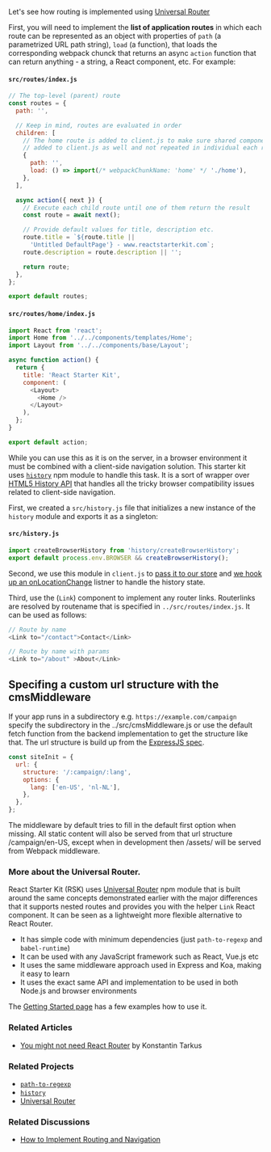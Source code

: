 Let's see how routing is implemented using [Universal Router](https://github.com/kriasoft/universal-router)

First, you will need to implement the **list of application routes** in which each route can be
represented as an object with properties of `path` (a parametrized URL path string), `load`
(a function), that loads the corresponding webpack chunck that returns an async `action` function
that can return anything - a string, a React component, etc. For example:

#### `src/routes/index.js`

```js static
// The top-level (parent) route
const routes = {
  path: '',

  // Keep in mind, routes are evaluated in order
  children: [
    // The home route is added to client.js to make sure shared components are
    // added to client.js as well and not repeated in individual each route chunk.
    {
      path: '',
      load: () => import(/* webpackChunkName: 'home' */ './home'),
    },
  ],

  async action({ next }) {
    // Execute each child route until one of them return the result
    const route = await next();

    // Provide default values for title, description etc.
    route.title = `${route.title ||
      'Untitled DefaultPage'} - www.reactstarterkit.com`;
    route.description = route.description || '';

    return route;
  },
};

export default routes;
```

#### `src/routes/home/index.js`

```js static
import React from 'react';
import Home from '../../components/templates/Home';
import Layout from '../../components/base/Layout';

async function action() {
  return {
    title: 'React Starter Kit',
    component: (
      <Layout>
        <Home />
      </Layout>
    ),
  };
}

export default action;
```

While you can use this as it is on the server, in a browser environment it must be combined with a
client-side navigation solution. This starter kit uses [`history`](https://github.com/ReactTraining/history)
npm module to handle this task. It is a sort of wrapper over
[HTML5 History API](https://developer.mozilla.org/docs/Web/API/History_API) that
handles all the tricky browser compatibility issues related to client-side navigation.

First, we created a `src/history.js` file that initializes a new instance of the `history` module
and exports it as a singleton:

#### `src/history.js`

```js static
import createBrowserHistory from 'history/createBrowserHistory';
export default process.env.BROWSER && createBrowserHistory();
```

Second, we use this module in `client.js` to [pass it to our store](../src/client.js#L41) and
[we hook up an onLocationChange](../src/client.js#L156) listner to handle the history state.

Third, use the (`Link`) component to implement any router links. Routerlinks are resolved by
routename that is specified in `../src/routes/index.js`. It can be used as follows:

```js static
// Route by name
<Link to="/contact">Contact</Link>

// Route by name with params
<Link to="/about" >About</Link>
```

## Specifing a custom url structure with the cmsMiddleware

If your app runs in a subdirectory e.g. `https://example.com/campaign` specify the subdirectory
in the ../src/cmsMiddleware.js or use the default fetch function from the backend implementation to get the
structure like that. The url structure is build up from the [ExpressJS spec](http://expressjs.com/en/api.html).

```js static
const siteInit = {
  url: {
    structure: '/:campaign/:lang',
    options: {
      lang: ['en-US', 'nl-NL'],
    },
  },
};
```

The middleware by default tries to fill in the default first option when missing.
All static content will also be served from that url structure /campaign/en-US,
except when in development then /assets/ will be served from Webpack middleware.

### More about the Universal Router.

React Starter Kit (RSK) uses [Universal Router](https://github.com/kriasoft/universal-router) npm
module that is built around the same concepts demonstrated earlier with the major differences that
it supports nested routes and provides you with the helper `Link` React component. It can be seen as
a lightweight more flexible alternative to React Router.

* It has simple code with minimum dependencies (just `path-to-regexp` and `babel-runtime`)
* It can be used with any JavaScript framework such as React, Vue.js etc
* It uses the same middleware approach used in Express and Koa, making it easy to learn
* It uses the exact same API and implementation to be used in both Node.js and browser environments

The [Getting Started page](https://github.com/kriasoft/universal-router/blob/master/docs/getting-started.md)
has a few examples how to use it.

### Related Articles

* [You might not need React Router](https://medium.freecodecamp.com/you-might-not-need-react-router-38673620f3d) by Konstantin Tarkus

### Related Projects

* [`path-to-regexp`](https://github.com/pillarjs/path-to-regexp)
* [`history`](https://github.com/ReactTraining/history)
* [Universal Router](https://github.com/kriasoft/universal-router)

### Related Discussions

* [How to Implement Routing and Navigation](https://github.com/kriasoft/react-starter-kit/issues/748)
